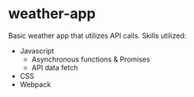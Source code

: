 # weather-app
Basic weather app that utilizes API calls. Skills utilized:

- Javascript
    - Asynchronous functions & Promises
    - API data fetch
- CSS
- Webpack
